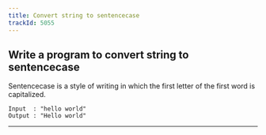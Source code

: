 ```yaml
---
title: Convert string to sentencecase
trackId: 5055
---
```


## Write a program to convert string to sentencecase

Sentencecase is a style of writing in which the first letter of the first word is capitalized.

```
Input  : "hello world"
Output : "Hello world"
```

---
